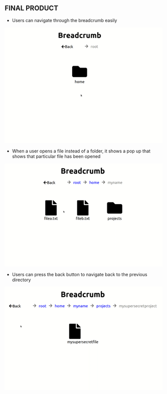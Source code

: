 ## FINAL PRODUCT

- Users can navigate through the breadcrumb easily

!["video of breadcrumb"](https://github.com/hyjin123/breadcrumb/blob/master/frontend/docs/navigation.gif?raw=true)

- When a user opens a file instead of a folder, it shows a pop up that shows that particular file has been opened

!["video of pop up"](https://github.com/hyjin123/breadcrumb/blob/master/frontend/docs/opening.gif?raw=true)

- Users can press the back button to navigate back to the previous directory

!["video of back button"](https://github.com/hyjin123/breadcrumb/blob/master/frontend/docs/back.gif?raw=true)
